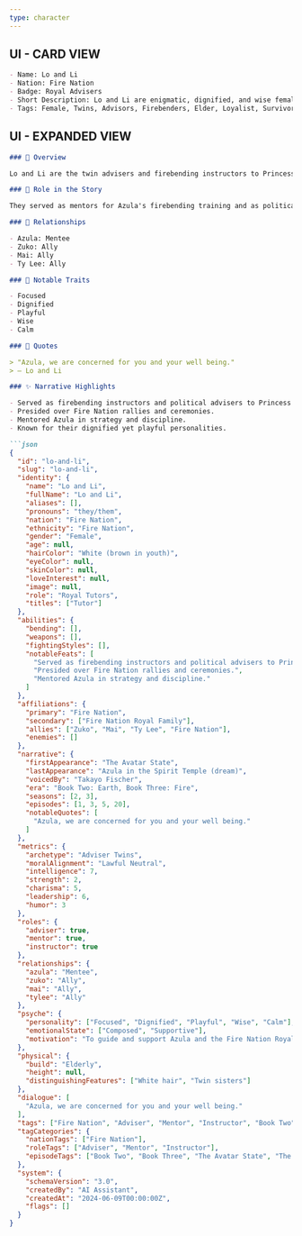 ```yaml
---
type: character
---
```


## UI - CARD VIEW

```md
- Name: Lo and Li
- Nation: Fire Nation
- Badge: Royal Advisers
- Short Description: Lo and Li are enigmatic, dignified, and wise female elder twins who serve as royal advisers, mentors, and instructors to Princess Azula and the Fire Nation Royal Family. Known for their synchronized speech and mysterious presence, they are respected nonbenders and elders in the Fire Nation court.
- Tags: Female, Twins, Advisors, Firebenders, Elder, Loyalist, Survivor, Outcast, Noble
```

## UI - EXPANDED VIEW

```md
### 📖 Overview

Lo and Li are the twin advisers and firebending instructors to Princess Azula. Though not firebenders themselves, they are respected for their wisdom, strategy, and mentorship within the Fire Nation. They are known for their dignified yet playful personalities and for being the first known nonbender firebending teachers in the Avatar franchise.

### 🧩 Role in the Story

They served as mentors for Azula's firebending training and as political advisers to the Fire Nation Royal Family. The sisters spent much of their lives at their Ember Island beach house, escaping the chaos of the Fire Nation Capital. They accompanied Azula on her journey to the Earth Kingdom and played a key role in her strategies, presiding over rallies and offering wisdom to the younger generation.

### 🤝 Relationships

- Azula: Mentee
- Zuko: Ally
- Mai: Ally
- Ty Lee: Ally

### 🌟 Notable Traits

- Focused
- Dignified
- Playful
- Wise
- Calm

### 💬 Quotes

> "Azula, we are concerned for you and your well being."
> — Lo and Li

### ✨ Narrative Highlights

- Served as firebending instructors and political advisers to Princess Azula.
- Presided over Fire Nation rallies and ceremonies.
- Mentored Azula in strategy and discipline.
- Known for their dignified yet playful personalities.

```json
{
  "id": "lo-and-li",
  "slug": "lo-and-li",
  "identity": {
    "name": "Lo and Li",
    "fullName": "Lo and Li",
    "aliases": [],
    "pronouns": "they/them",
    "nation": "Fire Nation",
    "ethnicity": "Fire Nation",
    "gender": "Female",
    "age": null,
    "hairColor": "White (brown in youth)",
    "eyeColor": null,
    "skinColor": null,
    "loveInterest": null,
    "image": null,
    "role": "Royal Tutors",
    "titles": ["Tutor"]
  },
  "abilities": {
    "bending": [],
    "weapons": [],
    "fightingStyles": [],
    "notableFeats": [
      "Served as firebending instructors and political advisers to Princess Azula.",
      "Presided over Fire Nation rallies and ceremonies.",
      "Mentored Azula in strategy and discipline."
    ]
  },
  "affiliations": {
    "primary": "Fire Nation",
    "secondary": ["Fire Nation Royal Family"],
    "allies": ["Zuko", "Mai", "Ty Lee", "Fire Nation"],
    "enemies": []
  },
  "narrative": {
    "firstAppearance": "The Avatar State",
    "lastAppearance": "Azula in the Spirit Temple (dream)",
    "voicedBy": "Takayo Fischer",
    "era": "Book Two: Earth, Book Three: Fire",
    "seasons": [2, 3],
    "episodes": [1, 3, 5, 20],
    "notableQuotes": [
      "Azula, we are concerned for you and your well being."
    ]
  },
  "metrics": {
    "archetype": "Adviser Twins",
    "moralAlignment": "Lawful Neutral",
    "intelligence": 7,
    "strength": 2,
    "charisma": 5,
    "leadership": 6,
    "humor": 3
  },
  "roles": {
    "adviser": true,
    "mentor": true,
    "instructor": true
  },
  "relationships": {
    "azula": "Mentee",
    "zuko": "Ally",
    "mai": "Ally",
    "tylee": "Ally"
  },
  "psyche": {
    "personality": ["Focused", "Dignified", "Playful", "Wise", "Calm"],
    "emotionalState": ["Composed", "Supportive"],
    "motivation": "To guide and support Azula and the Fire Nation Royal Family."
  },
  "physical": {
    "build": "Elderly",
    "height": null,
    "distinguishingFeatures": ["White hair", "Twin sisters"]
  },
  "dialogue": [
    "Azula, we are concerned for you and your well being."
  ],
  "tags": ["Fire Nation", "Adviser", "Mentor", "Instructor", "Book Two", "Book Three", "The Avatar State", "The Beach"],
  "tagCategories": {
    "nationTags": ["Fire Nation"],
    "roleTags": ["Adviser", "Mentor", "Instructor"],
    "episodeTags": ["Book Two", "Book Three", "The Avatar State", "The Beach"]
  },
  "system": {
    "schemaVersion": "3.0",
    "createdBy": "AI Assistant",
    "createdAt": "2024-06-09T00:00:00Z",
    "flags": []
  }
}
```
